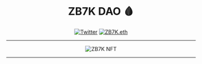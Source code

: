 <span align="center">

# ZB7K DAO 🩸

[![Twitter](https://img.shields.io/badge/Twitter-black?logo=twitter&logoColor=white)](https://twitter.com/@ZB7Kcash)
[![ZB7K.eth](https://img.shields.io/static/v1?label=&message=ZB7K.eth&color=black&logo=ethereum&logoColor=white)](https://etherscan.io/enslookup-search?search=ZB7K.eth)


---
  
  ![ZB7K NFT](https://user-images.githubusercontent.com/113842155/211188836-f76ae06c-5ce5-4079-b79a-f0fbfae5e0b7.png)

  
---

</span>
